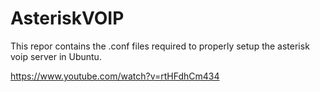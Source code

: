 # AsteriskVOIP


This repor contains the .conf files required to properly setup the asterisk voip server in Ubuntu.


https://www.youtube.com/watch?v=rtHFdhCm434

